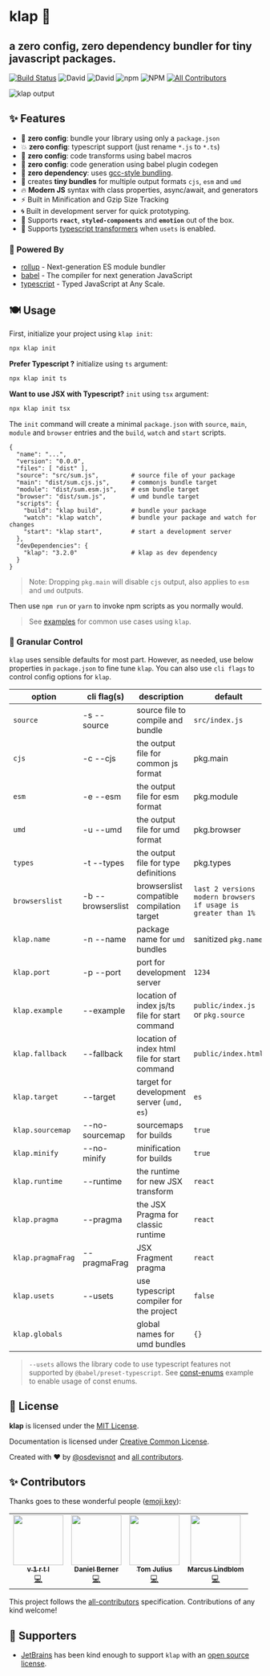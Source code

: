 # klap :clap:

## a zero config, zero dependency bundler for tiny javascript packages.

<!-- prettier-ignore-start -->
[![Build Status](https://github.com/osdevisnot/klap/actions/workflows/build.yml/badge.svg?branch=master)](https://github.com/osdevisnot/klap/actions/workflows/build.yml)
![David](https://img.shields.io/david/osdevisnot/klap?style=flat-square)
![David](https://img.shields.io/david/dev/osdevisnot/klap?style=flat-square)
![npm](https://img.shields.io/npm/v/klap?style=flat-square)
![NPM](https://img.shields.io/npm/l/klap?style=flat-square)<!-- ALL-CONTRIBUTORS-BADGE:START - Do not remove or modify this section -->
[![All Contributors](https://img.shields.io/badge/all_contributors-4-orange.svg?style=flat-square)](#contributors-)
<!-- ALL-CONTRIBUTORS-BADGE:END -->
<!-- prettier-ignore-end -->

<img src="klap-init.gif" alt="klap output">

## :sparkles: Features

- :tada: **zero config**: bundle your library using only a `package.json`
- :boom: **zero config**: typescript support (just rename `*.js` to `*.ts`)
- :star2: **zero config**: code transforms using babel macros
- :rainbow: **zero config**: code generation using babel plugin codegen
- :rocket: **zero dependency**: uses [gcc-style bundling](https://www.npmjs.com/package/@vercel/ncc).
- :octopus: creates **tiny bundles** for multiple output formats `cjs`, `esm` and `umd`
- :fire: **Modern JS** syntax with class properties, async/await, and generators
- :zap: Built in Minification and Gzip Size Tracking
- :cyclone: Built in development server for quick prototyping.
- :confetti_ball: Supports **`react`**, **`styled-components`** and **`emotion`** out of the box.
- :crystal_ball: Supports [typescript transformers](https://github.com/cevek/ttypescript) when `usets` is enabled.

### :muscle: Powered By

- [rollup](https://rollupjs.org) - Next-generation ES module bundler
- [babel](https://babeljs.io) - The compiler for next generation JavaScript
- [typescript](https://www.typescriptlang.org/) - Typed JavaScript at Any Scale.

## :plate_with_cutlery: Usage

First, initialize your project using `klap init`:

```bash
npx klap init
```

**Prefer Typescript ?** initialize using `ts` argument:

```bash
npx klap init ts
```

**Want to use JSX with Typescript?** `init` using `tsx` argument:

```bash
npx klap init tsx
```

The `init` command will create a minimal `package.json` with `source`, `main`, `module` and `browser` entries and the `build`, `watch` and `start` scripts.

```jsonc
{
  "name": "...",
  "version": "0.0.0",
  "files": [ "dist" ],
  "source": "src/sum.js",         # source file of your package
  "main": "dist/sum.cjs.js",      # commonjs bundle target
  "module": "dist/sum.esm.js",    # esm bundle target
  "browser": "dist/sum.js",       # umd bundle target
  "scripts": {
    "build": "klap build",        # bundle your package
    "watch": "klap watch",        # bundle your package and watch for changes
    "start": "klap start",        # start a development server
  },
  "devDependencies": {
    "klap": "3.2.0"               # klap as dev dependency
  }
}

```

> Note: Dropping `pkg.main` will disable `cjs` output, also applies to `esm` and `umd` outputs.

Then use `npm run` or `yarn` to invoke npm scripts as you normally would.

> See [examples](examples) for common use cases using `klap`.

### :anger: Granular Control

`klap` uses sensible defaults for most part. However, as needed, use below properties in `package.json` to fine tune `klap`. You can also use `cli flags` to control config options for `klap`.

| option            | cli flag(s)            | description                                    | default                                                       |
| ----------------- | ---------------------- | ---------------------------------------------- | ------------------------------------------------------------- |
| `source`          | -s&nbsp;--source       | source file to compile and bundle              | `src/index.js`                                                |
| `cjs`             | -c&nbsp;--cjs          | the output file for common js format           | pkg.main                                                      |
| `esm`             | -e&nbsp;--esm          | the output file for esm format                 | pkg.module                                                    |
| `umd`             | -u&nbsp;--umd          | the output file for umd format                 | pkg.browser                                                   |
| `types`           | -t&nbsp;--types        | the output file for type definitions           | pkg.types                                                     |
| `browserslist`    | -b&nbsp;--browserslist | browserslist compatible compilation target     | `last 2 versions modern browsers if usage is greater than 1%` |
| `klap.name`       | -n&nbsp;--name         | package name for `umd` bundles                 | sanitized `pkg.name`                                          |
| `klap.port`       | -p&nbsp;--port         | port for development server                    | `1234`                                                        |
| `klap.example`    | --example              | location of index js/ts file for start command | `public/index.js` or `pkg.source`                             |
| `klap.fallback`   | --fallback             | location of index html file for start command  | `public/index.html`                                           |
| `klap.target`     | --target               | target for development server (`umd, es`)      | `es`                                                          |
| `klap.sourcemap`  | --no-sourcemap         | sourcemaps for builds                          | `true`                                                        |
| `klap.minify`     | --no-minify            | minification for builds                        | `true`                                                        |
| `klap.runtime`    | --runtime              | the runtime for new JSX transform              | `react`                                                       |
| `klap.pragma`     | --pragma               | the JSX Pragma for classic runtime             | `react`                                                       |
| `klap.pragmaFrag` | --pragmaFrag           | JSX Fragment pragma                            | `react`                                                       |
| `klap.usets`      | --usets                | use typescript compiler for the project        | `false`                                                       |
| `klap.globals`    |                        | global names for umd bundles                   | `{}`                                                          |

> `--usets` allows the library code to use typescript features not supported by `@babel/preset-typescript`. See [const-enums](examples/const-enums) example to enable usage of const enums.

## :clinking_glasses: License

**klap** is licensed under the [MIT License](http://opensource.org/licenses/MIT).

Documentation is licensed under [Creative Common License](http://creativecommons.org/licenses/by/4.0/).

Created with ❤️ by [@osdevisnot](https://github.com/osdevisnot) and [all contributors](https://github.com/osdevisnot/klap/graphs/contributors).

## :sparkles: Contributors

Thanks goes to these wonderful people ([emoji key](https://allcontributors.org/docs/en/emoji-key)):

<!-- ALL-CONTRIBUTORS-LIST:START - Do not remove or modify this section -->
<!-- prettier-ignore-start -->
<!-- markdownlint-disable -->
<table>
  <tr>
    <td align="center"><a href="https://v1rtl.site"><img src="https://avatars0.githubusercontent.com/u/35937217?v=4" width="100px;" alt=""/><br /><sub><b>v 1 r t l</b></sub></a><br /><a href="https://github.com/osdevisnot/klap/commits?author=talentlessguy" title="Code">💻</a></td>
    <td align="center"><a href="https://github.com/dnl-brnr"><img src="https://avatars1.githubusercontent.com/u/58155720?v=4" width="100px;" alt=""/><br /><sub><b>Daniel Berner</b></sub></a><br /><a href="https://github.com/osdevisnot/klap/commits?author=dnl-brnr" title="Code">💻</a></td>
    <td align="center"><a href="https://github.com/Tom-Julux"><img src="https://avatars2.githubusercontent.com/u/42802270?v=4" width="100px;" alt=""/><br /><sub><b>Tom Julius</b></sub></a><br /><a href="https://github.com/osdevisnot/klap/commits?author=Tom-Julux" title="Code">💻</a></td>
    <td align="center"><a href="https://github.com/marcuslindblom"><img src="https://avatars1.githubusercontent.com/u/319720?v=4" width="100px;" alt=""/><br /><sub><b>Marcus Lindblom</b></sub></a><br /><a href="https://github.com/osdevisnot/klap/commits?author=marcuslindblom" title="Code">💻</a></td>
  </tr>
</table>

<!-- markdownlint-enable -->
<!-- prettier-ignore-end -->

<!-- ALL-CONTRIBUTORS-LIST:END -->

This project follows the [all-contributors](https://github.com/all-contributors/all-contributors) specification. Contributions of any kind welcome!

## :gift_heart: Supporters

- [JetBrains](https://www.jetbrains.com/?from=klap) has been kind enough to support `klap` with an [open source license](https://www.jetbrains.com/community/opensource/?from=klap).
